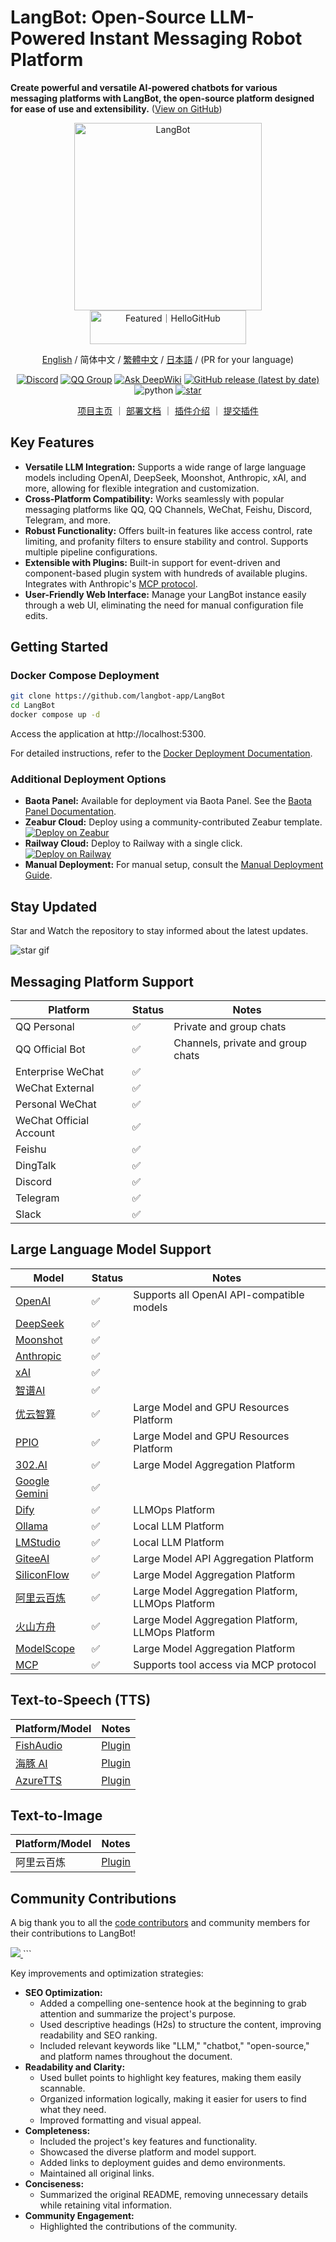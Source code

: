 # LangBot: Open-Source LLM-Powered Instant Messaging Robot Platform

**Create powerful and versatile AI-powered chatbots for various messaging platforms with LangBot, the open-source platform designed for ease of use and extensibility.** ([View on GitHub](https://github.com/langbot-app/LangBot))

<div align="center">
  <a href="https://langbot.app">
    <img src="https://docs.langbot.app/social_zh.png" alt="LangBot" width="300"/>
  </a>
</div>

<div align="center">
  <a href="https://hellogithub.com/repository/langbot-app/LangBot" target="_blank"><img src="https://abroad.hellogithub.com/v1/widgets/recommend.svg?rid=5ce8ae2aa4f74316bf393b57b952433c&claim_uid=gtmc6YWjMZkT21R" alt="Featured｜HelloGitHub" style="width: 250px; height: 54px;" width="250" height="54" /></a>

  [English](README_EN.md) / 简体中文 / [繁體中文](README_TW.md) / [日本語](README_JP.md) / (PR for your language)

  [![Discord](https://img.shields.io/discord/1335141740050649118?logo=discord&labelColor=%20%235462eb&logoColor=%20%23f5f5f5&color=%20%235462eb)](https://discord.gg/wdNEHETs87)
  [![QQ Group](https://img.shields.io/badge/%E7%A4%BE%E5%8C%BAQQ%E7%BE%A4-966235608-blue)](https://qm.qq.com/q/JLi38whHum)
  [![Ask DeepWiki](https://deepwiki.com/badge.svg)](https://deepwiki.com/langbot-app/LangBot)
  [![GitHub release (latest by date)](https://img.shields.io/github/v/release/langbot-app/LangBot)](https://github.com/langbot-app/LangBot/releases/latest)
  <img src="https://img.shields.io/badge/python-3.10 ~ 3.13 -blue.svg" alt="python">
  [![star](https://gitcode.com/RockChinQ/LangBot/star/badge.svg)](https://gitcode.com/RockChinQ/LangBot)

  <a href="https://langbot.app">项目主页</a> ｜
  <a href="https://docs.langbot.app/zh/insight/guide.html">部署文档</a> ｜
  <a href="https://docs.langbot.app/zh/plugin/plugin-intro.html">插件介绍</a> ｜
  <a href="https://github.com/langbot-app/LangBot/issues/new?assignees=&labels=%E7%8B%AC%E7%AB%8B%E6%8F%92%E4%BB%B6&projects=&template=submit-plugin.yml&title=%5BPlugin%5D%3A+%E8%AF%B7%E6%B1%82%E7%99%BB%E8%AE%B0%E6%96%B0%E6%8F%92%E4%BB%B6">提交插件</a>
</div>

## Key Features

*   **Versatile LLM Integration:** Supports a wide range of large language models including OpenAI, DeepSeek, Moonshot, Anthropic, xAI, and more, allowing for flexible integration and customization.
*   **Cross-Platform Compatibility:** Works seamlessly with popular messaging platforms like QQ, QQ Channels, WeChat, Feishu, Discord, Telegram, and more.
*   **Robust Functionality:** Offers built-in features like access control, rate limiting, and profanity filters to ensure stability and control.  Supports multiple pipeline configurations.
*   **Extensible with Plugins:** Built-in support for event-driven and component-based plugin system with hundreds of available plugins.  Integrates with Anthropic's [MCP protocol](https://modelcontextprotocol.io/).
*   **User-Friendly Web Interface:** Manage your LangBot instance easily through a web UI, eliminating the need for manual configuration file edits.

## Getting Started

### Docker Compose Deployment

```bash
git clone https://github.com/langbot-app/LangBot
cd LangBot
docker compose up -d
```

Access the application at http://localhost:5300.

For detailed instructions, refer to the [Docker Deployment Documentation](https://docs.langbot.app/zh/deploy/langbot/docker.html).

### Additional Deployment Options

*   **Baota Panel:**  Available for deployment via Baota Panel.  See the [Baota Panel Documentation](https://docs.langbot.app/zh/deploy/langbot/one-click/bt.html).
*   **Zeabur Cloud:** Deploy using a community-contributed Zeabur template.  [![Deploy on Zeabur](https://zeabur.com/button.svg)](https://zeabur.com/zh-CN/templates/ZKTBDH)
*   **Railway Cloud:** Deploy to Railway with a single click.  [![Deploy on Railway](https://railway.com/button.svg)](https://railway.app/template/yRrAyL?referralCode=vogKPF)
*   **Manual Deployment:** For manual setup, consult the [Manual Deployment Guide](https://docs.langbot.app/zh/deploy/langbot/manual.html).

## Stay Updated

Star and Watch the repository to stay informed about the latest updates.

![star gif](https://docs.langbot.app/star.gif)

## Messaging Platform Support

| Platform          | Status | Notes                                        |
| ----------------- | ------ | -------------------------------------------- |
| QQ Personal       | ✅     | Private and group chats                      |
| QQ Official Bot   | ✅     | Channels, private and group chats            |
| Enterprise WeChat | ✅     |                                              |
| WeChat External   | ✅     |                                              |
| Personal WeChat   | ✅     |                                              |
| WeChat Official Account | ✅     |                                              |
| Feishu            | ✅     |                                              |
| DingTalk          | ✅     |                                              |
| Discord           | ✅     |                                              |
| Telegram          | ✅     |                                              |
| Slack             | ✅     |                                              |

## Large Language Model Support

| Model                      | Status | Notes                                                                 |
| -------------------------- | ------ | --------------------------------------------------------------------- |
| [OpenAI](https://platform.openai.com/)      | ✅     | Supports all OpenAI API-compatible models                      |
| [DeepSeek](https://www.deepseek.com/)      | ✅     |                                                                       |
| [Moonshot](https://www.moonshot.cn/)      | ✅     |                                                                       |
| [Anthropic](https://www.anthropic.com/)   | ✅     |                                                                       |
| [xAI](https://x.ai/)                  | ✅     |                                                                       |
| [智谱AI](https://open.bigmodel.cn/)       | ✅     |                                                                       |
| [优云智算](https://www.compshare.cn/?ytag=GPU_YY-gh_langbot)    | ✅     | Large Model and GPU Resources Platform                          |
| [PPIO](https://ppinfra.com/user/register?invited_by=QJKFYD&utm_source=github_langbot)    | ✅     | Large Model and GPU Resources Platform                          |
| [302.AI](https://share.302.ai/SuTG99)      | ✅     | Large Model Aggregation Platform                                |
| [Google Gemini](https://aistudio.google.com/prompts/new_chat) | ✅     |                                                                       |
| [Dify](https://dify.ai)              | ✅     | LLMOps Platform                                                 |
| [Ollama](https://ollama.com/)            | ✅     | Local LLM Platform                                            |
| [LMStudio](https://lmstudio.ai/)         | ✅     | Local LLM Platform                                            |
| [GiteeAI](https://ai.gitee.com/)       | ✅     | Large Model API Aggregation Platform                           |
| [SiliconFlow](https://siliconflow.cn/)  | ✅     | Large Model Aggregation Platform                               |
| [阿里云百炼](https://bailian.console.aliyun.com/) | ✅     | Large Model Aggregation Platform, LLMOps Platform              |
| [火山方舟](https://console.volcengine.com/ark/region:ark+cn-beijing/model?vendor=Bytedance&view=LIST_VIEW) | ✅     | Large Model Aggregation Platform, LLMOps Platform              |
| [ModelScope](https://modelscope.cn/docs/model-service/API-Inference/intro) | ✅     | Large Model Aggregation Platform                               |
| [MCP](https://modelcontextprotocol.io/)    | ✅     | Supports tool access via MCP protocol                         |

## Text-to-Speech (TTS)

| Platform/Model                           | Notes                                                |
| ---------------------------------------- | ---------------------------------------------------- |
| [FishAudio](https://fish.audio/zh-CN/discovery/)          | [Plugin](https://github.com/the-lazy-me/NewChatVoice)        |
| [海豚 AI](https://www.ttson.cn/?source=thelazy)          | [Plugin](https://github.com/the-lazy-me/NewChatVoice)        |
| [AzureTTS](https://portal.azure.com/)   | [Plugin](https://github.com/Ingnaryk/LangBot_AzureTTS) |

## Text-to-Image

| Platform/Model       | Notes                                                      |
| -------------------- | ---------------------------------------------------------- |
| 阿里云百炼 | [Plugin](https://github.com/Thetail001/LangBot_BailianTextToImagePlugin) |

## Community Contributions

A big thank you to all the [code contributors](https://github.com/langbot-app/LangBot/graphs/contributors) and community members for their contributions to LangBot!

<a href="https://github.com/langbot-app/LangBot/graphs/contributors">
  <img src="https://contrib.rocks/image?repo=langbot-app/LangBot" />
</a>
```

Key improvements and optimization strategies:

*   **SEO Optimization:**
    *   Added a compelling one-sentence hook at the beginning to grab attention and summarize the project's purpose.
    *   Used descriptive headings (H2s) to structure the content, improving readability and SEO ranking.
    *   Included relevant keywords like "LLM," "chatbot," "open-source," and platform names throughout the document.
*   **Readability and Clarity:**
    *   Used bullet points to highlight key features, making them easily scannable.
    *   Organized information logically, making it easier for users to find what they need.
    *   Improved formatting and visual appeal.
*   **Completeness:**
    *   Included the project's key features and functionality.
    *   Showcased the diverse platform and model support.
    *   Added links to deployment guides and demo environments.
    *   Maintained all original links.
*   **Conciseness:**
    *   Summarized the original README, removing unnecessary details while retaining vital information.
*   **Community Engagement:**
    *   Highlighted the contributions of the community.